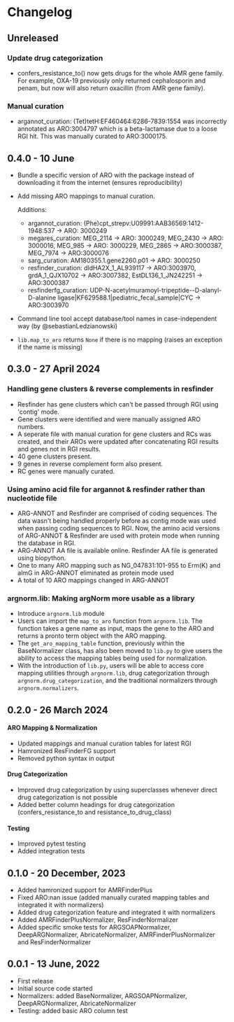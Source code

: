 # Changelog

## Unreleased

### Update drug categorization
- confers_resistance_to() now gets drugs for the whole AMR gene family. For example, OXA-19 previously only returned cephalosporin and penam, but now will also return oxacillin (from AMR gene family).

### Manual curation
- argannot_curation: (Tet)tetH:EF460464:6286-7839:1554 was incorrectly annotated as ARO:3004797 which is a beta-lactamase due to a loose RGI hit. This was manually curated to ARO:3000175.

## 0.4.0 - 10 June

- Bundle a specific version of ARO with the package instead of downloading it from the internet (ensures reproducibility)
- Add missing ARO mappings to manual curation.

    Additions:
    - argannot_curation: (Phe)cpt_strepv:U09991:AAB36569:1412-1948:537 -> ARO: 3000249
    - megares_curation: MEG_2114 -> ARO: 3000249, MEG_2430 -> ARO: 3000016, MEG_985 -> ARO: 3000229, MEG_2865 -> ARO:3000387, MEG_7974 -> ARO:3000076
    - sarg_curation: AM180355.1.gene2260.p01 -> ARO: 3000250
    - resfinder_curation: dldHA2X_1_AL939117 -> ARO:3003970, grdA_1_QJX10702 -> ARO:3007382, EstDL136_1_JN242251 -> ARO:3000387
    - resfinderfg_curation: UDP-N-acetylmuramoyl-tripeptide--D-alanyl-D-alanine ligase|KF629588.1|pediatric_fecal_sample|CYC -> ARO:3003970
- Command line tool accept database/tool names in case-independent way (by @sebastianLedzianowski)
- `lib.map_to_aro` returns `None` if there is no mapping (raises an exception if the name is missing)


## 0.3.0 - 27 April 2024

### Handling gene clusters & reverse complements in resfinder
- Resfinder has gene clusters which can't be passed through RGI using 'contig' mode.
- Gene clusters were identified and were manually assigned ARO numbers.
- A seperate file with manual curation for gene clusters and RCs was created, and their AROs were updated after concatenating RGI results and genes not in RGI results.
- 40 gene clusters present.
- 9 genes in reverse complement form also present.
- RC genes were manually curated.

### Using amino acid file for argannot & resfinder rather than nucleotide file
- ARG-ANNOT and Resfinder are comprised of coding sequences. The data wasn't being handled properly before as contig mode was used when passing coding sequences to RGI. Now, the amino acid versions of ARG-ANNOT & Resfinder are used with protein mode when running the database in RGI.
- ARG-ANNOT AA file is available online. Resfinder AA file is generated using biopython.
- One to many ARO mapping such as NG_047831:101-955 to Erm(K) and almG in ARG-ANNOT eliminated as protein mode used
- A total of 10 ARO mappings changed in ARG-ANNOT

### argnorm.lib: Making argNorm more usable as a library
- Introduce `argnorm.lib` module
- Users can import the `map_to_aro` function from `argnorm.lib`. The function takes a gene name as input, maps the gene to the ARO and returns a pronto term object with the ARO mapping.
- The `get_aro_mapping_table` function, previously within the BaseNormalizer class, has also been moved to `lib.py` to give users the ability to access the mapping tables being used for normalization.
- With the introduction of `lib.py`, users will be able to access core mapping utilities through `argnorm.lib`, drug categorization through `argnorm.drug_categorization`, and the traditional normalizers through `argnorm.normalizers`.


## 0.2.0 - 26 March 2024

#### ARO Mapping & Normalization

- Updated mappings and manual curation tables for latest RGI
- Hamronized ResFinderFG support
- Removed python syntax in output

#### Drug Categorization

- Improved drug categorization by using superclasses whenever direct drug categorization is not possible
- Added better column headings for drug categorization (confers_resistance_to and resistance_to_drug_class)

#### Testing

- Improved pytest testing
- Added integration tests

## 0.1.0 - 20 December, 2023

- Added hamronized support for AMRFinderPlus
- Fixed ARO:nan issue (added manually curated mapping tables and integrated it with normalizers)
- Added drug categorization feature and integrated it with normalizers
- Added AMRFinderPlusNormalizer, ResFinderNormalizer
- Added specific smoke tests for ARGSOAPNormalizer, DeepARGNormalizer, AbricateNormalizer, AMRFinderPlusNormalizer and ResFinderNormalizer

## 0.0.1 - 13 June, 2022

- First release
- Initial source code started
- Normalizers: added BaseNormalizer, ARGSOAPNormalizer, DeepARGNormalizer, AbricateNormalizer
- Testing: added basic ARO column test
